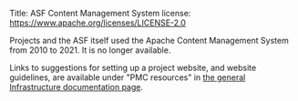 Title: ASF Content Management System
license: https://www.apache.org/licenses/LICENSE-2.0


Projects and the ASF itself used the Apache Content Management System from 2010 to 2021. It is no longer available. 

Links to suggestions for setting up a project website, and website guidelines, are available under "PMC resources" in <a href="https://infra.apache.org/doc.html" target="_blank">the general Infrastructure documentation page</a>.

